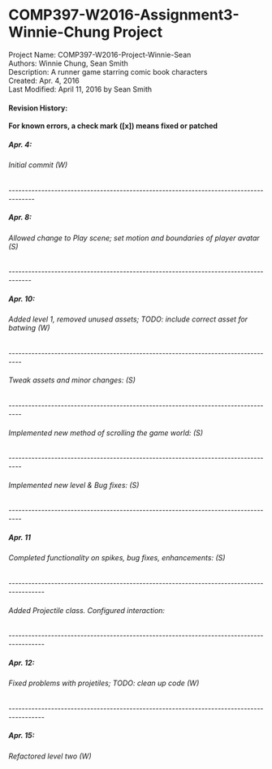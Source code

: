 # COMP397-W2016-Assignment3-Winnie-Chung Project

Project Name: COMP397-W2016-Project-Winnie-Sean  
Authors: Winnie Chung, Sean Smith  
Description: A runner game starring comic book characters  
Created: Apr. 4, 2016  
Last Modified: April 11, 2016 by Sean Smith
#### Revision History:  

**For known errors, a check mark ([x]) means fixed or patched**
##### Apr. 4:  
###### Initial commit (W)  
\--------------------------------------------------------------------------------------  
##### Apr. 8: 
###### Allowed change to Play scene; set motion and boundaries of player avatar (S)  
\-------------------------------------------------------------------------------------  
##### Apr. 10:  
###### Added level 1, removed unused assets; TODO: include correct asset for batwing (W)  
\----------------------------------------------------------------------------------    
###### Tweak assets and minor changes:  (S)
\----------------------------------------------------------------------------------    
###### Implemented new method of scrolling the game world: (S)   
\----------------------------------------------------------------------------------    
###### Implemented new level & Bug fixes:  (S)  
\----------------------------------------------------------------------------------  
##### Apr. 11 
###### Completed functionality on spikes, bug fixes, enhancements: (S)  
\-----------------------------------------------------------------------------------------   
###### Added Projectile class. Configured interaction:  
\-----------------------------------------------------------------------------------------  
##### Apr. 12:  
###### Fixed problems with projetiles; TODO: clean up code (W)  
\-----------------------------------------------------------------------------------------  
##### Apr. 15:  
###### Refactored level two (W)  